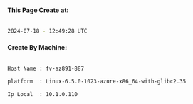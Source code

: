 
   
#### This Page Create at:

```bash

2024-07-18 - 12:49:28 UTC

```

#### Create By Machine:

```bash

Host Name : fv-az891-887

platform  : Linux-6.5.0-1023-azure-x86_64-with-glibc2.35

Ip Local  : 10.1.0.110

```

